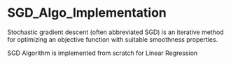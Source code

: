 # SGD_Algo_Implementation
Stochastic gradient descent (often abbreviated SGD) is an iterative method for optimizing an objective function with suitable smoothness properties. 

SGD Algorithm is implemented from scratch for Linear Regression
